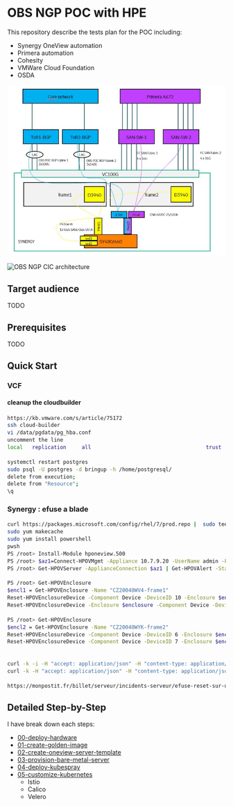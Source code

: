 # OBS NGP POC with HPE

This repository describe the tests plan for the POC including:

- Synergy OneView automation
- Primera automation
- Cohesity
- VMWare Cloud Foundation
- OSDA


![General workflow](images/general-workflow.png)

![OBS NGP CIC architecture](images/telco-caas.png)

## Target audience

TODO

## Prerequisites

TODO

## Quick Start


### VCF
#### cleanup the cloudbuilder
```bash
https://kb.vmware.com/s/article/75172
ssh cloud-builder
vi /data/pgdata/pg_hba.conf
uncomment the line
local   replication     all                                     trust

systemctl restart postgres
sudo psql -U postgres -d bringup -h /home/postgresql/
delete from execution;
delete from "Resource";
\q
```
### Synergy : efuse a blade

```bash
curl https://packages.microsoft.com/config/rhel/7/prod.repo |  sudo tee /etc/yum.repos.d/microsoft.repo
sudo yum makecache
sudo yum install powershell
pwsh
PS /root> Install-Module hponeview.500
PS /root> $az1=Connect-HPOVMgmt -Appliance 10.7.9.20 -UserName admin -Password obs@cicGVA1234!
PS /root> Get-HPOVServer -ApplianceConnection $az1 | Get-HPOVAlert -State active | Set-HPOVAlert -Cleared

PS /root> Get-HPOVEnclosure
$encl1 = Get-HPOVEnclosure -Name "CZ20040WV4-frame1"
Reset-HPOVEnclosureDevice -Component Device -DeviceID 10 -Enclosure $encl1 -EFuse
Reset-HPOVEnclosureDevice -Enclosure $enclosure -Component Device -DeviceID 1

PS /root> Get-HPOVEnclosure
$encl2 = Get-HPOVEnclosure -Name "CZ20040WYK-frame2"
Reset-HPOVEnclosureDevice -Component Device -DeviceID 6 -Enclosure $encl2 -EFuse
Reset-HPOVEnclosureDevice -Component Device -DeviceID 7 -Enclosure $encl2 -EFuse


curl -k -i -H "accept: application/json" -H "content-type: application/json" -d '{"userName":"admin","password":"obs@cicGVA1234!"}' -X POST https://synergy.obs.hpecic.net/rest/login-sessions
curl -k -H "accept: application/json" -H "content-type: application/json" -H "auth: LTI3MTExODk0MTc5Ogwh9xtVHRPsskRskrZpG13qA2mmpGmV" -X GET https://synergy.obs.hpecic.net/rest/server-hardware -o server.xml

https://monpostit.fr/billet/serveur/incidents-serveur/efuse-reset-sur-une-lame-hpe-synergy/
```

## Detailed Step-by-Step

I have break down each steps:

- [00-deploy-hardware](00-deploy-hardware/README.md)
- [01-create-golden-image](01-create-golden-image/README.md)
- [02-create-oneview-server-template](02-create-oneview-server-template/README.md)
- [03-provision-bare-metal-server](03-provision-bare-metal-server/README.md)
- [04-deploy-kubespray](04-deploy-kubespray/README.md)
- [05-customize-kubernetes](05-customize-kubernetes/README.md)
  - Istio
  - Calico
  - Velero
